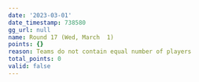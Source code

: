 ```yaml
---
date: '2023-03-01'
date_timestamp: 738580
gg_url: null
name: Round 17 (Wed, March  1)
points: {}
reason: Teams do not contain equal number of players
total_points: 0
valid: false
---
```

